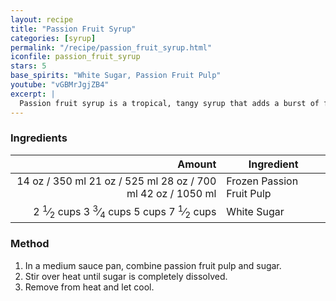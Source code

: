 ```yaml
---
layout: recipe
title: "Passion Fruit Syrup"
categories: [syrup]
permalink: "/recipe/passion_fruit_syrup.html"
iconfile: passion_fruit_syrup
stars: 5
base_spirits: "White Sugar, Passion Fruit Pulp"
youtube: "vGBMrJgjZB4"
excerpt: |
  Passion fruit syrup is a tropical, tangy syrup that adds a burst of fruity sweetness and a touch of tartness to cocktails.
---
```


### Ingredients

|   Amount | Ingredient                |
| -------: | ------------------------- |
|    <span class="onex active">14 oz  / 350 ml</span> <span class="onehalfx">21 oz  / 525 ml</span> <span class="twox">28 oz  / 700 ml</span> <span class="threex">42 oz  / 1050 ml</span>| Frozen Passion Fruit Pulp |
| <span class="onex active">2 <sup>1</sup>&frasl;<sub>2</sub> cups </span> <span class="onehalfx">3 <sup>3</sup>&frasl;<sub>4</sub> cups </span> <span class="twox">5 cups </span> <span class="threex">7 <sup>1</sup>&frasl;<sub>2</sub> cups </span>| White Sugar               |

### Method

1. In a medium sauce pan, combine passion fruit pulp and sugar.
2. Stir over heat until sugar is completely dissolved.
3. Remove from heat and let cool.

    
<script type="application/ld+json">
{
  "@context": "https://schema.org",
  "@type": "Recipe",
  "author": "{{ page.author }}",
  "description": "{{ page.excerpt }}",
  "image": "{% for ingredient in site.data[page.iconfile].images.ingredient limit: 1 %}{{ ingredient.url }}{% endfor %}",
  "recipeIngredient": [
  ],
  "name": "{{ page.title }}",
  "recipeInstructions": "",
  "recipeYield": "1 cocktail"
}
</script>

    